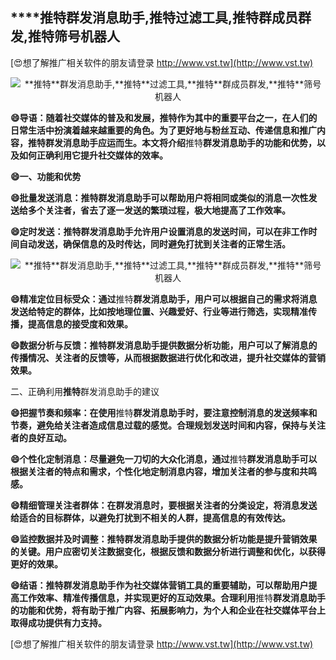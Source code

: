 ## ****推特**群发消息助手,**推特**过滤工具,**推特**群成员群发,**推特**筛号机器人**

[😍想了解推广相关软件的朋友请登录 http://www.vst.tw](http://www.vst.tw)

 <center><img src="https://vst.tw/MP4/tuiguang/png/3.png" alt="**推特**群发消息助手,**推特**过滤工具,**推特**群成员群发,**推特**筛号机器人"></center>

**😄导语：随着社交媒体的普及和发展，**推特**作为其中的重要平台之一，在人们的日常生活中扮演着越来越重要的角色。为了更好地与粉丝互动、传递信息和推广内容，**推特**群发消息助手应运而生。本文将介绍**推特**群发消息助手的功能和优势，以及如何正确利用它提升社交媒体的效率。**

**😄一、功能和优势**

**😄批量发送消息：**推特**群发消息助手可以帮助用户将相同或类似的消息一次性发送给多个关注者，省去了逐一发送的繁琐过程，极大地提高了工作效率。**

**😄定时发送：**推特**群发消息助手允许用户设置消息的发送时间，可以在非工作时间自动发送，确保信息的及时传达，同时避免打扰到关注者的正常生活。**

 <center><img src="https://vst.tw/MP4/tuiguang/png/7.png" alt="**推特**群发消息助手,**推特**过滤工具,**推特**群成员群发,**推特**筛号机器人"></center>

**😄精准定位目标受众：通过**推特**群发消息助手，用户可以根据自己的需求将消息发送给特定的群体，比如按地理位置、兴趣爱好、行业等进行筛选，实现精准传播，提高信息的接受度和效果。**

**😄数据分析与反馈：**推特**群发消息助手提供数据分析功能，用户可以了解消息的传播情况、关注者的反馈等，从而根据数据进行优化和改进，提升社交媒体的营销效果。**

二、正确利用**推特**群发消息助手的建议

**😄把握节奏和频率：在使用**推特**群发消息助手时，要注意控制消息的发送频率和节奏，避免给关注者造成信息过载的感觉。合理规划发送时间和内容，保持与关注者的良好互动。**

**😄个性化定制消息：尽量避免一刀切的大众化消息，通过**推特**群发消息助手可以根据关注者的特点和需求，个性化地定制消息内容，增加关注者的参与度和共鸣感。**

**😄精细管理关注者群体：在群发消息时，要根据关注者的分类设定，将消息发送给适合的目标群体，以避免打扰到不相关的人群，提高信息的有效传达。**

**😄监控数据并及时调整：**推特**群发消息助手提供的数据分析功能是提升营销效果的关键。用户应密切关注数据变化，根据反馈和数据分析进行调整和优化，以获得更好的效果。**

**😄结语：**推特**群发消息助手作为社交媒体营销工具的重要辅助，可以帮助用户提高工作效率、精准传播信息，并实现更好的互动效果。合理利用**推特**群发消息助手的功能和优势，将有助于推广内容、拓展影响力，为个人和企业在社交媒体平台上取得成功提供有力支持。**

[😍想了解推广相关软件的朋友请登录 http://www.vst.tw](http://www.vst.tw)




